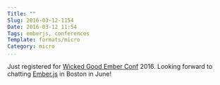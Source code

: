 ```yaml
---
Title: ""
Slug: 2016-03-12-1154
Date: 2016-03-12 11:54
Tags: emberjs, conferences
Template: formats/micro
Category: micro
...
```


Just registered for [Wicked Good Ember Conf] 2016. Looking forward to chatting [Ember.js] in Boston in June!

[Wicked Good Ember Conf]: https://wickedgoodember.com
[Ember.js]: http://emberjs.com
